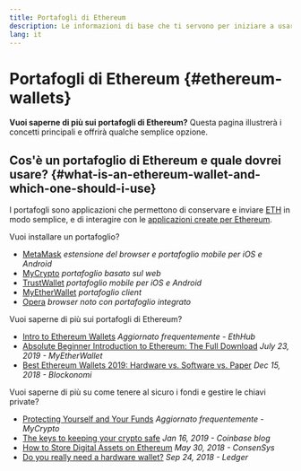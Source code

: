 ```yaml
---
title: Portafogli di Ethereum
description: Le informazioni di base che ti servono per iniziare a usare i portafogli di Ethereum.
lang: it
---
```


# Portafogli di Ethereum {#ethereum-wallets}

<div class="featured">

**Vuoi saperne di più sui portafogli di Ethereum?** Questa pagina illustrerà i concetti principali e offrirà qualche semplice opzione.

</div>

## Cos'è un portafoglio di Ethereum e quale dovrei usare? {#what-is-an-ethereum-wallet-and-which-one-should-i-use}

I portafogli sono applicazioni che permettono di conservare e inviare [ETH](/eth/) in modo semplice, e di interagire con le [applicazioni create per Ethereum](/dapps/).

Vuoi installare un portafoglio?

- [MetaMask](https://metamask.io) _estensione del browser e portafoglio mobile per iOS e Android_
- [MyCrypto](https://mycrypto.com) _portafoglio basato sul web_
- [TrustWallet](https://trustwallet.com/) _portafoglio mobile per iOS e Android_
- [MyEtherWallet](https://www.myetherwallet.com/) _portafoglio client_
- [Opera](https://www.opera.com/crypto) _browser noto con portafoglio integrato_

Vuoi saperne di più sui portafogli di Ethereum?

- [Intro to Ethereum Wallets](https://docs.ethhub.io/using-ethereum/wallets/intro-to-ethereum-wallets/) _Aggiornato frequentemente - EthHub_
- [Absolute Beginner Introduction to Ethereum: The Full Download](https://www.mewtopia.com/absolute-beginners-guide/) _July 23, 2019 - MyEtherWallet_
- [Best Ethereum Wallets 2019: Hardware vs. Software vs. Paper](https://blockonomi.com/best-ethereum-wallets/) _Dec 15, 2018 - Blockonomi_

Vuoi saperne di più su come tenere al sicuro i fondi e gestire le chiavi private?

- [Protecting Yourself and Your Funds](https://support.mycrypto.com/staying-safe/protecting-yourself-and-your-funds) _Aggiornato frequentemente - MyCrypto_
- [The keys to keeping your crypto safe](https://blog.coinbase.com/the-keys-to-keeping-your-crypto-safe-96d497cce6cf) _Jan 16, 2019 - Coinbase blog_
- [How to Store Digital Assets on Ethereum](https://media.consensys.net/how-to-store-digital-assets-on-ethereum-a2bfdcf66bd0) _May 30, 2018 - ConsenSys_
- [Do you really need a hardware wallet?](https://medium.com/ledger-on-security-and-blockchain/ledger-101-part-1-do-you-really-need-a-hardware-wallet-7f5abbadd945) _Sep 24, 2018 - Ledger_
